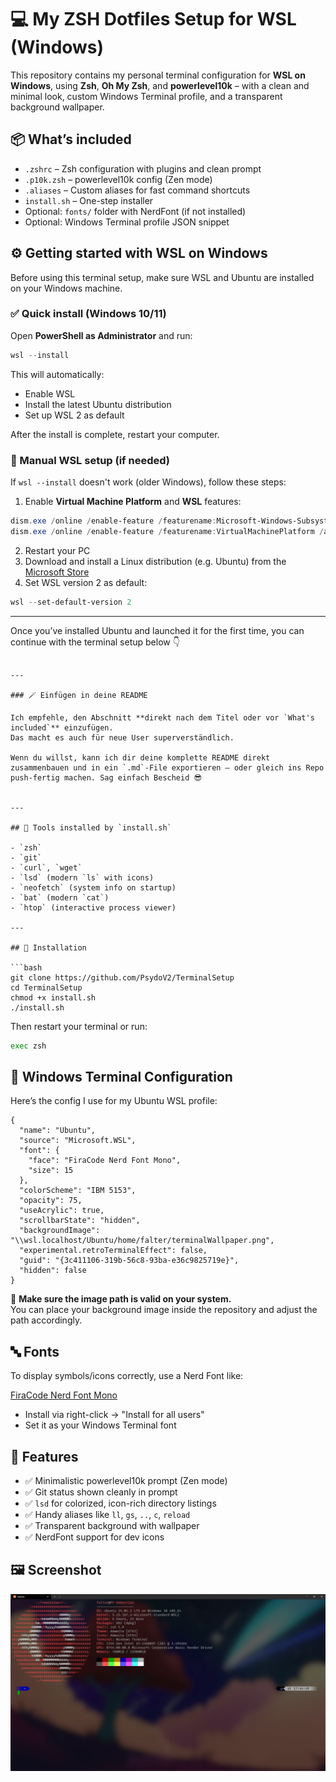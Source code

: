 # 💻 My ZSH Dotfiles Setup for WSL (Windows)

This repository contains my personal terminal configuration for **WSL on Windows**, using **Zsh**, **Oh My Zsh**, and **powerlevel10k** – with a clean and minimal look, custom Windows Terminal profile, and a transparent background wallpaper.

## 📦 What’s included

- `.zshrc` – Zsh configuration with plugins and clean prompt
- `.p10k.zsh` – powerlevel10k config (Zen mode)
- `.aliases` – Custom aliases for fast command shortcuts
- `install.sh` – One-step installer
- Optional: `fonts/` folder with NerdFont (if not installed)
- Optional: Windows Terminal profile JSON snippet

## ⚙️ Getting started with WSL on Windows

Before using this terminal setup, make sure WSL and Ubuntu are installed on your Windows machine.

### ✅ Quick install (Windows 10/11)

Open **PowerShell as Administrator** and run:

```powershell
wsl --install
```

This will automatically:

- Enable WSL
- Install the latest Ubuntu distribution
- Set up WSL 2 as default

After the install is complete, restart your computer.

### 🧠 Manual WSL setup (if needed)

If `wsl --install` doesn't work (older Windows), follow these steps:

1. Enable **Virtual Machine Platform** and **WSL** features:

```powershell
dism.exe /online /enable-feature /featurename:Microsoft-Windows-Subsystem-Linux /all /norestart
dism.exe /online /enable-feature /featurename:VirtualMachinePlatform /all /norestart
```

2. Restart your PC
3. Download and install a Linux distribution (e.g. Ubuntu) from the [Microsoft Store](https://aka.ms/wslstore)
4. Set WSL version 2 as default:

```powershell
wsl --set-default-version 2
```

---

Once you’ve installed Ubuntu and launched it for the first time, you can continue with the terminal setup below 👇

````

---

### 🪄 Einfügen in deine README

Ich empfehle, den Abschnitt **direkt nach dem Titel oder vor `What's included`** einzufügen.
Das macht es auch für neue User superverständlich.

Wenn du willst, kann ich dir deine komplette README direkt zusammenbauen und in ein `.md`-File exportieren – oder gleich ins Repo push-fertig machen. Sag einfach Bescheid 😎


---

## 🧰 Tools installed by `install.sh`

- `zsh`
- `git`
- `curl`, `wget`
- `lsd` (modern `ls` with icons)
- `neofetch` (system info on startup)
- `bat` (modern `cat`)
- `htop` (interactive process viewer)

---

## 🚀 Installation

```bash
git clone https://github.com/PsydoV2/TerminalSetup
cd TerminalSetup
chmod +x install.sh
./install.sh
````

Then restart your terminal or run:

```bash
exec zsh
```

## 🎨 Windows Terminal Configuration

Here’s the config I use for my Ubuntu WSL profile:

```jsonc
{
  "name": "Ubuntu",
  "source": "Microsoft.WSL",
  "font": {
    "face": "FiraCode Nerd Font Mono",
    "size": 15
  },
  "colorScheme": "IBM 5153",
  "opacity": 75,
  "useAcrylic": true,
  "scrollbarState": "hidden",
  "backgroundImage": "\\wsl.localhost/Ubuntu/home/falter/terminalWallpaper.png",
  "experimental.retroTerminalEffect": false,
  "guid": "{3c411106-319b-56c8-93ba-e36c9825719e}",
  "hidden": false
}
```

📌 **Make sure the image path is valid on your system.**  
You can place your background image inside the repository and adjust the path accordingly.

## 🔤 Fonts

To display symbols/icons correctly, use a Nerd Font like:

[FiraCode Nerd Font Mono](https://www.nerdfonts.com/font-downloads)

- Install via right-click → "Install for all users"
- Set it as your Windows Terminal font

## 🧼 Features

- ✅ Minimalistic powerlevel10k prompt (Zen mode)
- ✅ Git status shown cleanly in prompt
- ✅ `lsd` for colorized, icon-rich directory listings
- ✅ Handy aliases like `ll`, `gs`, `..`, `c`, `reload`
- ✅ Transparent background with wallpaper
- ✅ NerdFont support for dev icons

## 🖼 Screenshot

![screenshot](./screenshot.png)
